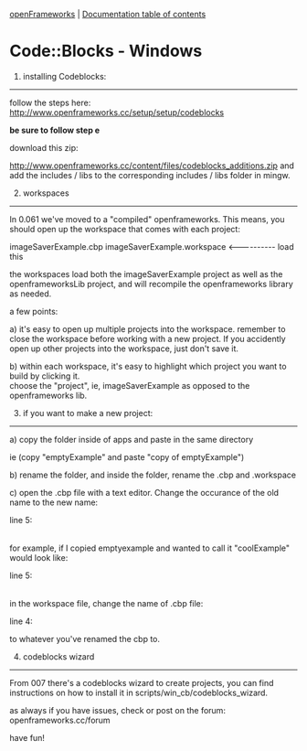 [openFrameworks](http://openframeworks.cc/) | [Documentation table of contents](TOC.md)

Code::Blocks - Windows
======================

1) installing Codeblocks:
--------------------------------------------------------------------------------

follow the steps here:
http://www.openframeworks.cc/setup/setup/codeblocks

**be sure to follow step e** 

download this zip:

http://www.openframeworks.cc/content/files/codeblocks_additions.zip
and add the includes / libs to the corresponding includes / libs folder in mingw.


2) workspaces
--------------------------------------------------------------------------------

In 0.061 we've moved to a "compiled" openframeworks.  This means, you should open up the workspace
that comes with each project: 

imageSaverExample.cbp
imageSaverExample.workspace 	<---------- load this

the workspaces load both the imageSaverExample project as well as the openframeworksLib project, and 
will recompile the openframeworks library as needed.    

a few points:

a) it's easy to open up multiple projects into the workspace.  remember to close the workspace before working 
with a new project.  If you accidently open up other projects into the workspace, just don't save it. 

b) within each workspace, it's easy to highlight which project you want to build by clicking it.  
choose the "project", ie, imageSaverExample as opposed to the openframeworks lib.



3) if you want to make a new project:
--------------------------------------------------------------------------------

a) copy the folder inside of apps and paste in the same directory

ie (copy "emptyExample" and paste "copy of emptyExample")

b) rename the folder, and inside the folder, rename the .cbp and .workspace

c) open the .cbp file with a text editor.  Change the occurance of the old name to the new name:

line 5: <Option title="emptyExample" />

for example, if I copied emptyexample and wanted to call it "coolExample" would look like:

line 5: <Option title="coolExample" />

in the workspace file, change the name of .cbp file:

line 4: <Project filename="emptyExample.cbp" active="1" />

to whatever you've renamed the cbp to.



4) codeblocks wizard
--------------------------------------------------------------------------------

From 007 there's a codeblocks wizard to create projects, you can find instructions
on how to install it in scripts/win_cb/codeblocks_wizard.
	
	


as always if you have issues, check or post on the forum:  openframeworks.cc/forum

have fun! 





